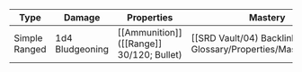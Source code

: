 | Type          | Damage          | Properties                                | Mastery  | Weight | Cost |
| ------------- | --------------- | ----------------------------------------- | -------- | :----: | :--: |
| Simple Ranged | 1d4 Bludgeoning | [[Ammunition]] ([[Range]] 30/120; Bullet) | [[SRD Vault/04) Backlink Glossary/Properties/Mastery/Slow]] |   -    | 1 SP |